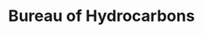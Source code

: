 ---
title: Bureau of Hydrocarbons
fulltitle: Bureau of Hydrocarbons
icon: 🏛️
logo: /svg/crests/ministry-of-industry.svg
color: industry
series: bureaus

fi: fi fi-min-industry fis
description: The Bureau of Hydrocarbons facilitates and regulates oil and gas extraction, development and decommissioning for the Ministry of Industry.

aliases:
- /bureau-of-hydrocarbons/
---